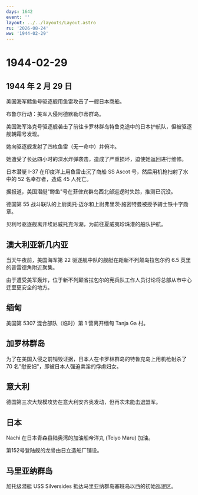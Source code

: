 ```yaml
---
days: 1642
event: ''
layout: ../../layouts/Layout.astro
ru: '2026-08-24'
ww: '1944-02-29'
---
```


# 1944-02-29

## 1944 年 2 月 29 日

美国海军鳕鱼号驱逐舰用鱼雷攻击了一艘日本商船。

布鲁尔行动：美军入侵阿德默勒尔蒂群岛。

美国海军洛克号驱逐舰袭击了前往卡罗林群岛特鲁克途中的日本护航队，但被驱逐舰朝霜号发现。

她向驱逐舰发射了四枚鱼雷（无一命中）并俯冲。

她遭受了长达四小时的深水炸弹袭击，造成了严重损坏，迫使她返回进行维修。

日本潜艇 I-37 在印度洋上用鱼雷击沉了商船 SS Ascot
号，然后用机枪扫射了水中的 52 名幸存者，造成 45 人死亡。

据报道，美国潜艇"鳟鱼"号在菲律宾群岛西北部巡逻时失踪，推测已沉没。

德国第 55
战斗联队的上尉奥托·迈尔和上尉弗里茨·施密特曼被授予骑士铁十字勋章。

贝利号驱逐舰离开埃尼威托克泻湖，为前往夏威夷珍珠港的船队护航。

## 澳大利亚新几内亚

当天午夜前，美国海军第 22 驱逐舰中队的舰艇在距新不列颠岛拉包尔约 6.5
英里的普雷德角附近聚集。

由于遭受美军轰炸，位于新不列颠省拉包尔的宪兵队工作人员讨论将总部从市中心迁至更安全的地方。

## 缅甸

美国第 5307 混合部队（临时）第 1 营离开缅甸 Tanja Ga 村。

## 加罗林群岛

为了在美国入侵之前销毁证据，日本人在卡罗林群岛的特鲁克岛上用机枪射杀了
70 名"慰安妇"，即被日本人强迫卖淫的俘虏妇女。

## 意大利

德国第三次大规模攻势在意大利安齐奥发动，但再次未能击退盟军。

## 日本

Nachi 在日本青森县陆奥湾的加油船帝洋丸 (Teiyo Maru) 加油。

第152号登陆舰的龙骨由日立造船厂铺设。

## 马里亚纳群岛

加托级潜艇 USS Silversides 抵达马里亚纳群岛塞班岛以西的初始巡逻区。